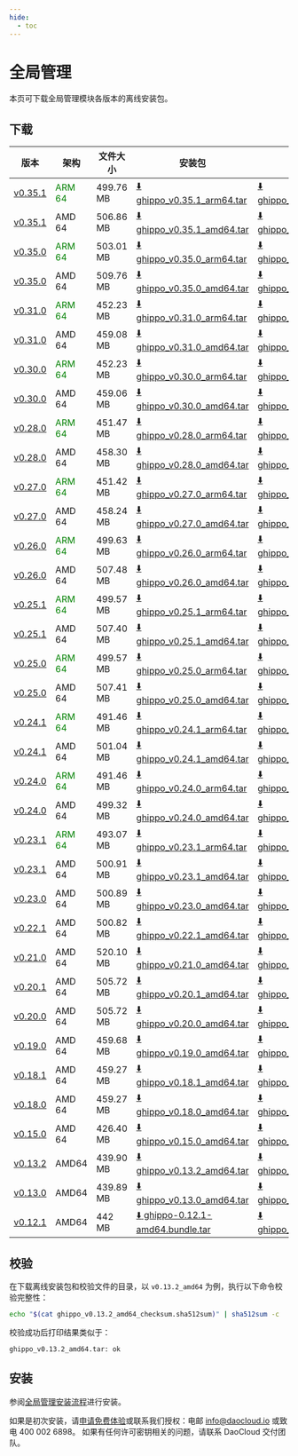 ```yaml
---
hide:
  - toc
---
```


# 全局管理

本页可下载全局管理模块各版本的离线安装包。

## 下载

| 版本  | 架构 | 文件大小 | 安装包      | 校验文件 | 更新日期  |
| ---- | ---- | ------ | ---------- | ------- | -------- |
| [v0.35.1](../../ghippo/intro/release-notes.md) | <font color="green">ARM 64</font> | 499.76 MB | [:arrow_down: ghippo_v0.35.1_arm64.tar](https://qiniu-download-public.daocloud.io/DaoCloud_Enterprise/ghippo_v0.35.1_arm64.tar) | [:arrow_down: ghippo_v0.35.1_arm64_checksum.sha512sum](https://qiniu-download-public.daocloud.io/DaoCloud_Enterprise/ghippo_v0.35.1_arm64_checksum.sha512sum) | 2025-04-01 |
| [v0.35.1](../../ghippo/intro/release-notes.md) | AMD 64 | 506.86 MB | [:arrow_down: ghippo_v0.35.1_amd64.tar](https://qiniu-download-public.daocloud.io/DaoCloud_Enterprise/ghippo_v0.35.1_amd64.tar) | [:arrow_down: ghippo_v0.35.1_amd64_checksum.sha512sum](https://qiniu-download-public.daocloud.io/DaoCloud_Enterprise/ghippo_v0.35.1_amd64_checksum.sha512sum) | 2025-04-01 |
| [v0.35.0](../../ghippo/intro/release-notes.md) | <font color="green">ARM 64</font> | 503.01 MB | [:arrow_down: ghippo_v0.35.0_arm64.tar](https://qiniu-download-public.daocloud.io/DaoCloud_Enterprise/ghippo_v0.35.0_arm64.tar) | [:arrow_down: ghippo_v0.35.0_arm64_checksum.sha512sum](https://qiniu-download-public.daocloud.io/DaoCloud_Enterprise/ghippo_v0.35.0_arm64_checksum.sha512sum) | 2025-03-05 |
| [v0.35.0](../../ghippo/intro/release-notes.md) | AMD 64 | 509.76 MB | [:arrow_down: ghippo_v0.35.0_amd64.tar](https://qiniu-download-public.daocloud.io/DaoCloud_Enterprise/ghippo_v0.35.0_amd64.tar) | [:arrow_down: ghippo_v0.35.0_amd64_checksum.sha512sum](https://qiniu-download-public.daocloud.io/DaoCloud_Enterprise/ghippo_v0.35.0_amd64_checksum.sha512sum) | 2025-03-05 |
| [v0.31.0](../../ghippo/intro/release-notes.md) | <font color="green">ARM 64</font> | 452.23 MB | [:arrow_down: ghippo_v0.31.0_arm64.tar](https://qiniu-download-public.daocloud.io/DaoCloud_Enterprise/ghippo_v0.31.0_arm64.tar) | [:arrow_down: ghippo_v0.31.0_arm64_checksum.sha512sum](https://qiniu-download-public.daocloud.io/DaoCloud_Enterprise/ghippo_v0.31.0_arm64_checksum.sha512sum) | 2024-09-29 |
| [v0.31.0](../../ghippo/intro/release-notes.md) | AMD 64 | 459.08 MB | [:arrow_down: ghippo_v0.31.0_amd64.tar](https://qiniu-download-public.daocloud.io/DaoCloud_Enterprise/ghippo_v0.31.0_amd64.tar) | [:arrow_down: ghippo_v0.31.0_amd64_checksum.sha512sum](https://qiniu-download-public.daocloud.io/DaoCloud_Enterprise/ghippo_v0.31.0_amd64_checksum.sha512sum) | 2024-09-29 |
| [v0.30.0](../../ghippo/intro/release-notes.md) | <font color="green">ARM 64</font> | 452.23 MB | [:arrow_down: ghippo_v0.30.0_arm64.tar](https://qiniu-download-public.daocloud.io/DaoCloud_Enterprise/ghippo_v0.30.0_arm64.tar) | [:arrow_down: ghippo_v0.30.0_arm64_checksum.sha512sum](https://qiniu-download-public.daocloud.io/DaoCloud_Enterprise/ghippo_v0.30.0_arm64_checksum.sha512sum) | 2024-09-02 |
| [v0.30.0](../../ghippo/intro/release-notes.md) | AMD 64 | 459.06 MB | [:arrow_down: ghippo_v0.30.0_amd64.tar](https://qiniu-download-public.daocloud.io/DaoCloud_Enterprise/ghippo_v0.30.0_amd64.tar) | [:arrow_down: ghippo_v0.30.0_amd64_checksum.sha512sum](https://qiniu-download-public.daocloud.io/DaoCloud_Enterprise/ghippo_v0.30.0_amd64_checksum.sha512sum) | 2024-09-02 |
| [v0.28.0](../../ghippo/intro/release-notes.md) | <font color="green">ARM 64</font> | 451.47 MB | [:arrow_down: ghippo_v0.28.0_arm64.tar](https://qiniu-download-public.daocloud.io/DaoCloud_Enterprise/ghippo_v0.28.0_arm64.tar) | [:arrow_down: ghippo_v0.28.0_arm64_checksum.sha512sum](https://qiniu-download-public.daocloud.io/DaoCloud_Enterprise/ghippo_v0.28.0_arm64_checksum.sha512sum) | 2024-07-05 |
| [v0.28.0](../../ghippo/intro/release-notes.md) | AMD 64 | 458.30 MB | [:arrow_down: ghippo_v0.28.0_amd64.tar](https://qiniu-download-public.daocloud.io/DaoCloud_Enterprise/ghippo_v0.28.0_amd64.tar) | [:arrow_down: ghippo_v0.28.0_amd64_checksum.sha512sum](https://qiniu-download-public.daocloud.io/DaoCloud_Enterprise/ghippo_v0.28.0_amd64_checksum.sha512sum) | 2024-07-05 |
| [v0.27.0](../../ghippo/intro/release-notes.md) | <font color="green">ARM 64</font> | 451.42 MB | [:arrow_down: ghippo_v0.27.0_arm64.tar](https://qiniu-download-public.daocloud.io/DaoCloud_Enterprise/ghippo_v0.27.0_arm64.tar) | [:arrow_down: ghippo_v0.27.0_arm64_checksum.sha512sum](https://qiniu-download-public.daocloud.io/DaoCloud_Enterprise/ghippo_v0.27.0_arm64_checksum.sha512sum) | 2024-06-04 |
| [v0.27.0](../../ghippo/intro/release-notes.md) | AMD 64 | 458.24 MB | [:arrow_down: ghippo_v0.27.0_amd64.tar](https://qiniu-download-public.daocloud.io/DaoCloud_Enterprise/ghippo_v0.27.0_amd64.tar) | [:arrow_down: ghippo_v0.27.0_amd64_checksum.sha512sum](https://qiniu-download-public.daocloud.io/DaoCloud_Enterprise/ghippo_v0.27.0_amd64_checksum.sha512sum) | 2024-06-04 |
| [v0.26.0](../../ghippo/intro/release-notes.md) | <font color="green">ARM 64</font> | 499.63 MB | [:arrow_down: ghippo_v0.26.0_arm64.tar](https://qiniu-download-public.daocloud.io/DaoCloud_Enterprise/ghippo_v0.26.0_arm64.tar) | [:arrow_down: ghippo_v0.26.0_arm64_checksum.sha512sum](https://qiniu-download-public.daocloud.io/DaoCloud_Enterprise/ghippo_v0.26.0_arm64_checksum.sha512sum) | 2024-05-09 |
| [v0.26.0](../../ghippo/intro/release-notes.md) | AMD 64 | 507.48 MB | [:arrow_down: ghippo_v0.26.0_amd64.tar](https://qiniu-download-public.daocloud.io/DaoCloud_Enterprise/ghippo_v0.26.0_amd64.tar) | [:arrow_down: ghippo_v0.26.0_amd64_checksum.sha512sum](https://qiniu-download-public.daocloud.io/DaoCloud_Enterprise/ghippo_v0.26.0_amd64_checksum.sha512sum) | 2024-05-09 |
| [v0.25.1](../../ghippo/intro/release-notes.md) | <font color="green">ARM 64</font> | 499.57 MB | [:arrow_down: ghippo_v0.25.1_arm64.tar](https://qiniu-download-public.daocloud.io/DaoCloud_Enterprise/ghippo_v0.25.1_arm64.tar) | [:arrow_down: ghippo_v0.25.1_arm64_checksum.sha512sum](https://qiniu-download-public.daocloud.io/DaoCloud_Enterprise/ghippo_v0.25.1_arm64_checksum.sha512sum) | 2024-04-11 |
| [v0.25.1](../../ghippo/intro/release-notes.md) | AMD 64 | 507.40 MB | [:arrow_down: ghippo_v0.25.1_amd64.tar](https://qiniu-download-public.daocloud.io/DaoCloud_Enterprise/ghippo_v0.25.1_amd64.tar) | [:arrow_down: ghippo_v0.25.1_amd64_checksum.sha512sum](https://qiniu-download-public.daocloud.io/DaoCloud_Enterprise/ghippo_v0.25.1_amd64_checksum.sha512sum) | 2024-04-11 |
| [v0.25.0](../../ghippo/intro/release-notes.md) | <font color="green">ARM 64</font> | 499.57 MB | [:arrow_down: ghippo_v0.25.0_arm64.tar](https://qiniu-download-public.daocloud.io/DaoCloud_Enterprise/ghippo_v0.25.0_arm64.tar) | [:arrow_down: ghippo_v0.25.0_arm64_checksum.sha512sum](https://qiniu-download-public.daocloud.io/DaoCloud_Enterprise/ghippo_v0.25.0_arm64_checksum.sha512sum) | 2024-04-11 |
| [v0.25.0](../../ghippo/intro/release-notes.md) | AMD 64 | 507.41 MB | [:arrow_down: ghippo_v0.25.0_amd64.tar](https://qiniu-download-public.daocloud.io/DaoCloud_Enterprise/ghippo_v0.25.0_amd64.tar) | [:arrow_down: ghippo_v0.25.0_amd64_checksum.sha512sum](https://qiniu-download-public.daocloud.io/DaoCloud_Enterprise/ghippo_v0.25.0_amd64_checksum.sha512sum) | 2024-04-11 |
| [v0.24.1](../../ghippo/intro/release-notes.md) | <font color="green">ARM 64</font> | 491.46 MB | [:arrow_down: ghippo_v0.24.1_arm64.tar](https://qiniu-download-public.daocloud.io/DaoCloud_Enterprise/ghippo_v0.24.1_arm64.tar) | [:arrow_down: ghippo_v0.24.1_arm64_checksum.sha512sum](https://qiniu-download-public.daocloud.io/DaoCloud_Enterprise/ghippo_v0.24.1_arm64_checksum.sha512sum) | 2024-03-27 |
| [v0.24.1](../../ghippo/intro/release-notes.md) | AMD 64 | 501.04 MB | [:arrow_down: ghippo_v0.24.1_amd64.tar](https://qiniu-download-public.daocloud.io/DaoCloud_Enterprise/ghippo_v0.24.1_amd64.tar) | [:arrow_down: ghippo_v0.24.1_amd64_checksum.sha512sum](https://qiniu-download-public.daocloud.io/DaoCloud_Enterprise/ghippo_v0.24.1_amd64_checksum.sha512sum) | 2024-03-27 |
| [v0.24.0](../../ghippo/intro/release-notes.md) | <font color="green">ARM 64</font> | 491.46 MB | [:arrow_down: ghippo_v0.24.0_arm64.tar](https://qiniu-download-public.daocloud.io/DaoCloud_Enterprise/ghippo_v0.24.0_arm64.tar) | [:arrow_down: ghippo_v0.24.0_arm64_checksum.sha512sum](https://qiniu-download-public.daocloud.io/DaoCloud_Enterprise/ghippo_v0.24.0_arm64_checksum.sha512sum) | 2024-02-05 |
| [v0.24.0](../../ghippo/intro/release-notes.md) | AMD 64 | 499.32 MB | [:arrow_down: ghippo_v0.24.0_amd64.tar](https://qiniu-download-public.daocloud.io/DaoCloud_Enterprise/ghippo_v0.24.0_amd64.tar) | [:arrow_down: ghippo_v0.24.0_amd64_checksum.sha512sum](https://qiniu-download-public.daocloud.io/DaoCloud_Enterprise/ghippo_v0.24.0_amd64_checksum.sha512sum) | 2024-02-05 |
| [v0.23.1](../../ghippo/intro/release-notes.md) | <font color="green">ARM 64</font> | 493.07 MB | [:arrow_down: ghippo_v0.23.1_arm64.tar](https://qiniu-download-public.daocloud.io/DaoCloud_Enterprise/ghippo_v0.23.1_arm64.tar) | [:arrow_down: ghippo_v0.23.1_arm64_checksum.sha512sum](https://qiniu-download-public.daocloud.io/DaoCloud_Enterprise/ghippo_v0.23.1_arm64_checksum.sha512sum) | 2024-01-29 |
| [v0.23.1](../../ghippo/intro/release-notes.md) | AMD 64 | 500.91 MB | [:arrow_down: ghippo_v0.23.1_amd64.tar](https://qiniu-download-public.daocloud.io/DaoCloud_Enterprise/ghippo_v0.23.1_amd64.tar) | [:arrow_down: ghippo_v0.23.1_amd64_checksum.sha512sum](https://qiniu-download-public.daocloud.io/DaoCloud_Enterprise/ghippo_v0.23.1_amd64_checksum.sha512sum) | 2024-01-29 |
| [v0.23.0](../../ghippo/intro/release-notes.md) | AMD 64 | 500.89 MB | [:arrow_down: ghippo_v0.23.0_amd64.tar](https://qiniu-download-public.daocloud.io/DaoCloud_Enterprise/ghippo_v0.23.0_amd64.tar) | [:arrow_down: ghippo_v0.23.0_amd64_checksum.sha512sum](https://qiniu-download-public.daocloud.io/DaoCloud_Enterprise/ghippo_v0.23.0_amd64_checksum.sha512sum) | 2023-12-30 |
| [v0.22.1](../../ghippo/intro/release-notes.md) | AMD 64 | 500.82 MB | [:arrow_down: ghippo_v0.22.1_amd64.tar](https://qiniu-download-public.daocloud.io/DaoCloud_Enterprise/ghippo_v0.22.1_amd64.tar) | [:arrow_down: ghippo_v0.22.1_amd64_checksum.sha512sum](https://qiniu-download-public.daocloud.io/DaoCloud_Enterprise/ghippo_v0.22.1_amd64_checksum.sha512sum) | 2023-12-05 |
| [v0.21.0](../../ghippo/intro/release-notes.md) | AMD 64 | 520.10 MB | [:arrow_down: ghippo_v0.21.0_amd64.tar](https://qiniu-download-public.daocloud.io/DaoCloud_Enterprise/ghippo_v0.21.0_amd64.tar) | [:arrow_down: ghippo_v0.21.0_amd64_checksum.sha512sum](https://qiniu-download-public.daocloud.io/DaoCloud_Enterprise/ghippo_v0.21.0_amd64_checksum.sha512sum) | 2023-11-06 |
| [v0.20.1](../../ghippo/intro/release-notes.md) | AMD 64 | 505.72 MB | [:arrow_down: ghippo_v0.20.1_amd64.tar](https://qiniu-download-public.daocloud.io/DaoCloud_Enterprise/ghippo_v0.20.1_amd64.tar) | [:arrow_down: ghippo_v0.20.1_amd64_checksum.sha512sum](https://qiniu-download-public.daocloud.io/DaoCloud_Enterprise/ghippo_v0.20.1_amd64_checksum.sha512sum) | 2023-09-04 |
| [v0.20.0](../../ghippo/intro/release-notes.md) | AMD 64 | 505.72 MB | [:arrow_down: ghippo_v0.20.0_amd64.tar](https://qiniu-download-public.daocloud.io/DaoCloud_Enterprise/ghippo_v0.20.0_amd64.tar) | [:arrow_down: ghippo_v0.20.0_amd64_checksum.sha512sum](https://qiniu-download-public.daocloud.io/DaoCloud_Enterprise/ghippo_v0.20.0_amd64_checksum.sha512sum) | 2023-08-28 |
| [v0.19.0](../../ghippo/intro/release-notes.md) | AMD 64 | 459.68 MB | [:arrow_down: ghippo_v0.19.0_amd64.tar](https://qiniu-download-public.daocloud.io/DaoCloud_Enterprise/ghippo_v0.19.0_amd64.tar) | [:arrow_down: ghippo_v0.19.0_amd64_checksum.sha512sum](https://qiniu-download-public.daocloud.io/DaoCloud_Enterprise/ghippo_v0.19.0_amd64_checksum.sha512sum) | 2023-07-28 |
| [v0.18.1](../../ghippo/intro/release-notes.md) | AMD 64 | 459.27 MB | [:arrow_down: ghippo_v0.18.1_amd64.tar](https://qiniu-download-public.daocloud.io/DaoCloud_Enterprise/ghippo_v0.18.1_amd64.tar) | [:arrow_down: ghippo_v0.18.1_amd64_checksum.sha512sum](https://qiniu-download-public.daocloud.io/DaoCloud_Enterprise/ghippo_v0.18.1_amd64_checksum.sha512sum) | 2023-07-07 |
| [v0.18.0](../../ghippo/intro/release-notes.md) | AMD 64 | 459.27 MB | [:arrow_down: ghippo_v0.18.0_amd64.tar](https://qiniu-download-public.daocloud.io/DaoCloud_Enterprise/ghippo_v0.18.0_amd64.tar) | [:arrow_down: ghippo_v0.18.0_amd64_checksum.sha512sum](https://qiniu-download-public.daocloud.io/DaoCloud_Enterprise/ghippo_v0.18.0_amd64_checksum.sha512sum) | 2023-06-27 |
| [v0.15.0](../../ghippo/intro/release-notes.md) | AMD 64 | 426.40 MB | [:arrow_down: ghippo_v0.15.0_amd64.tar](https://qiniu-download-public.daocloud.io/DaoCloud_Enterprise/ghippo_v0.15.0_amd64.tar) | [:arrow_down: ghippo_v0.15.0_amd64_checksum.sha512sum](https://qiniu-download-public.daocloud.io/DaoCloud_Enterprise/ghippo_v0.15.0_amd64_checksum.sha512sum) | 2023-03-29 |
| [v0.13.2](../../ghippo/intro/release-notes.md) | AMD64 | 439.90 MB | [:arrow_down: ghippo_v0.13.2_amd64.tar](https://qiniu-download-public.daocloud.io/DaoCloud_Enterprise/ghippo_v0.13.2_amd64.tar) | [:arrow_down: ghippo_v0.13.2_amd64_checksum.sha512sum](https://qiniu-download-public.daocloud.io/DaoCloud_Enterprise/ghippo_v0.13.2_amd64_checksum.sha512sum) | 2022-12-29 |
| [v0.13.0](../../ghippo/intro/release-notes.md) | AMD64 | 439.89 MB | [:arrow_down: ghippo_v0.13.0_amd64.tar](https://qiniu-download-public.daocloud.io/DaoCloud_Enterprise/ghippo_v0.13.0_amd64.tar) | [:arrow_down: ghippo_v0.13.0_amd64_checksum.sha512sum](https://qiniu-download-public.daocloud.io/DaoCloud_Enterprise/ghippo_v0.13.0_amd64_checksum.sha512sum) | 2022-12-29 |
| [v0.12.1](../../ghippo/intro/release-notes.md) | AMD64 | 442 MB | [:arrow_down: ghippo-0.12.1-amd64.bundle.tar](https://proxy-qiniu-download-public.daocloud.io/DaoCloud_Enterprise/ghippo-0.12.1-amd64.bundle.tar) | [:arrow_down: ghippo_v0.12.1_amd64_checksum.sha512sum](https://qiniu-download-public.daocloud.io/DaoCloud_Enterprise/ghippo_v0.12.1_amd64_checksum.sha512sum) | 2022-11-29 |

## 校验

在下载离线安装包和校验文件的目录，以 `v0.13.2_amd64` 为例，执行以下命令校验完整性：

```sh
echo "$(cat ghippo_v0.13.2_amd64_checksum.sha512sum)" | sha512sum -c
```

校验成功后打印结果类似于：

```none
ghippo_v0.13.2_amd64.tar: ok
```

## 安装

参阅[全局管理安装流程](../../ghippo/install/offline-install.md)进行安装。

如果是初次安装，请[申请免费体验](../../dce/license0.md)或联系我们授权：电邮 info@daocloud.io 或致电 400 002 6898。
如果有任何许可密钥相关的问题，请联系 DaoCloud 交付团队。
